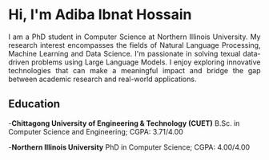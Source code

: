 # Hi, I'm Adiba Ibnat Hossain
<div style="text-align: justify;">
I am a PhD student in Computer Science at Northern Illinois University. My research interest encompasses the fields of Natural Language Processing, Machine Learning and Data Science. I'm passionate in solving texual data-driven problems using Large Language Models. I enjoy exploring innovative technologies that can make a meaningful impact and bridge the gap between academic research and real-world applications.
</div>



## Education
-**Chittagong University of Engineering & Technology (CUET)**
B.Sc. in Computer Science and Engineering; CGPA: 3.71/4.00

-**Northern Illinois University**
PhD in Computer Science; CGPA: 4.00/4.00
